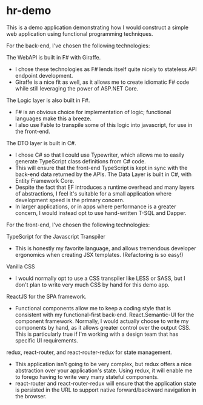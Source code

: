 # hr-demo
This is a demo application demonstrating how I would construct a simple web application using functional programming techniques.

For the back-end, I've chosen the following technologies:

The WebAPI is built in F# with Giraffe.
- I chose these technologies as F# lends itself quite nicely to stateless API endpoint development.
- Giraffe is a nice fit as well, as it allows me to create idiomatic F# code while still leveraging the power of ASP.NET Core.

The Logic layer is also built in F#.
- F# is an obvious choice for implementation of logic; functional languages make this a breeze.
- I also use Fable to transpile some of this logic into javascript, for use in the front-end.

The DTO layer is built in C#.
- I chose C# so that I could use Typewriter, which allows me to easily generate TypeScript class definitions from C# code.
- This will ensure that the front-end TypeScript is kept in sync with the back-end data returned by the APIs.
The Data Layer is built in C#, with Entity Framework Core.
- Despite the fact that EF introduces a runtime overhead and many layers of abstractions, I feel it's suitable for a small application where development speed is the primary concern.
- In larger applications, or in apps where performance is a greater concern, I would instead opt to use hand-written T-SQL and Dapper.

For the front-end, I've chosen the following technologies:
    
TypeScript for the Javascript Transpiler
- This is honestly my favorite language, and allows tremendous developer ergonomics when creating JSX templates.  (Refactoring is so easy!)

Vanilla CSS
- I would normally opt to use a CSS transpiler like LESS or SASS, but I don't plan to write very much CSS by hand for this demo app.

ReactJS for the SPA framework.
- Functional components allow me to keep a coding style that is consistent with my functional-first back-end.
React.Semantic-UI for the component framework.
    Normally, I would actually choose to write my components by hand, as it allows greater control over the output CSS.  This is particularly true if I'm working with a design team that has specific UI requirements.

redux, react-router, and react-router-redux for state management.
- This application isn't going to be very complex, but redux offers a nice abstraction over your application's state.  Using redux, it will enable me to forego having to write very many stateful components.
- react-router and react-router-redux will ensure that the application state is persisted in the URL to support native forward/backward navigation in the browser.